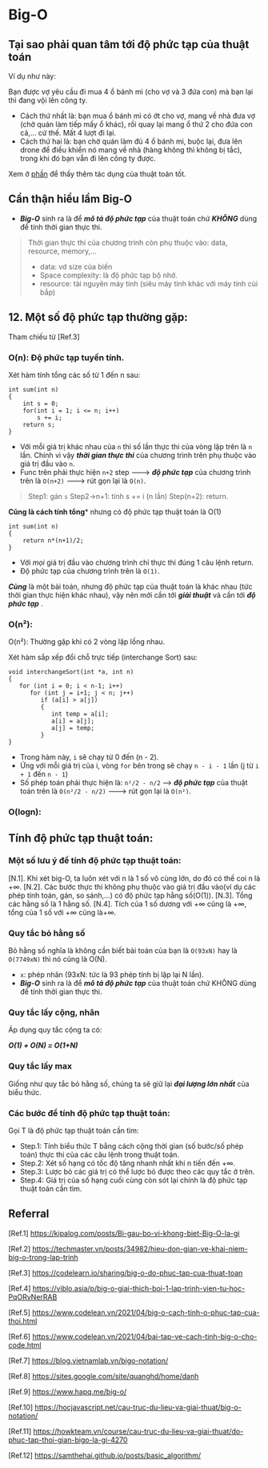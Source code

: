 # Big-O
## Tại sao phải quan tâm tới độ phức tạp của thuật toán

Ví dụ như này:

Bạn được vợ yêu cầu đi mua 4 ổ bánh mì (cho vợ và 3 đứa con) mà bạn lại thì đang vội lên công ty. 

- Cách thứ nhất là: bạn mua ổ bánh mì có ớt cho vợ, mang về nhà đưa vợ (chờ quán làm tiếp mấy ổ khác), rồi quay lại mang ổ thứ 2 cho đứa con cả,... cứ thế. Mất 4 lượt đi lại.
- Cách thứ hai là: bạn chờ quán làm đủ 4 ổ bánh mì, buộc lại, đưa lên drone để điều khiển nó mang về nhà (hàng không thì không bị tắc), trong khi đó bạn vẫn đi lên công ty được.


Xem ở [phần](https://github.com/mtchuyen/back-end/blob/master/Algorithm.md#on-%C4%91%E1%BB%99-ph%E1%BB%A9c-t%E1%BA%A1p-tuy%E1%BA%BFn-t%C3%ADnh) để thấy thêm tác dụng của thuật toán tốt.

## Cẩn thận hiểu lầm Big-O

- ***Big-O*** sinh ra là để ***mô tả độ phức tạp*** của thuật toán chứ ***KHÔNG*** dùng để tính thời gian thực thi.


> Thời gian thực thi của chương trình còn phụ thuộc vào: data, resource, memory,...
> + data: vd size của biến
> + Space complexity: là độ phức tạp bộ nhớ.
> + resource: tài nguyên máy tính (siêu máy tính khác với máy tính cùi bắp)


## 12. Một số độ phức tạp thường gặp:
Tham chiếu từ [Ref.3]

### O(n): Độ phức tạp tuyến tính. 

Xét hàm tính tổng các số từ 1 đến n sau:

```
int sum(int n)
{
    int s = 0;
    for(int i = 1; i <= n; i++)
        s += i;
    return s;
}

```
- Với mỗi giá trị khác nhau của `n` thì số lần thực thi của vòng lặp trên là `n` lần. Chính vì vậy ***thời gian thực thi*** của chương trình trên phụ thuộc vào giá trị đầu vào `n`. 
- Func trên phải thực hiện `n+2` step ---> ***độ phức tạp*** của chương trình trên là  `O(n+2)` ---> rút gọn lại là `O(n)`.

> Step1: gán `s`
> Step2->n+1: tính s += i (n lần)
> Step(n+2): return.

**Cũng là cách tính tổng*** nhưng có độ phức tạp thuật toán là O(1)

```
int sum(int n)
{ 
    return n*(n+1)/2;
}

```
- Với *mọi* giá trị đầu vào chương trình chỉ thực thi đúng 1 câu lệnh return. 
- Độ phức tạp của chương trình trên là `O(1)`.

***Cùng*** là một bài toán, nhưng độ phức tạp của thuật toán là khác nhau (tức thời gian thực hiện khác nhau), vậy nên mới cần tới ***giải thuật*** và cần tới ***độ phức tạp*** .

### O(n²): 

O(n²): Thường gặp khi có 2 vòng lặp lồng nhau. 

Xét hàm sắp xếp đổi chỗ trực tiếp (interchange Sort) sau:

```
void interchangeSort(int *a, int n)
{
   for (int i = 0; i < n-1; i++)
      for (int j = i+1; j < n; j++)
         if (a[i] > a[j])
         {
            int temp = a[i];
            a[i] = a[j];
            a[j] = temp;
         }
}

```
- Trong hàm này, `i` sẽ chạy từ 0 đến (n - 2). 
- Ứng với mỗi giá trị của i, vòng `for` bên trong sẽ chạy `n - i - 1` lần (j từ `i + 1` đến `n - 1`)
- Số phép toán phải thực hiện là: `n²/2 - n/2` -->  ***độ phức tạp*** của thuật toán trên là  `O(n²/2 - n/2)` ---> rút gọn lại là `O(n²)`.


### O(logn): 

## Tính độ phức tạp thuật toán:
### Một số lưu ý để tính độ phức tạp thuật toán:

[N.1]. Khi xét big-O, ta luôn xét với n là 1 số vô cùng lớn, do đó có thế coi n là +∞.
[N.2]. Các bước thực thi không phụ thuộc vào giá trị đầu vào(ví dụ các phép tính toán, gán, so sánh,...) có độ phức tạp hằng số(O(1)).
[N.3]. Tổng các hằng số là 1 hằng số.
[N.4]. Tích của 1 số dương với +∞ cũng là +∞, tổng của 1 số với +∞ cũng là+∞.

### Quy tắc bỏ hằng số

Bỏ hằng số nghĩa là không cần biết bài toán của bạn là `O(93xN)` hay là `O(7749xN)` thì nó cũng là O(N).
- `x`: phép nhân (93xN: tức là 93 phép tính bị lặp lại N lần).
- ***Big-O*** sinh ra là để ***mô tả độ phức tạp*** của thuật toán chứ KHÔNG dùng để tính thời gian thực thi.

### Quy tắc lấy cộng, nhân

Áp dụng quy tắc cộng ta có:

***O(1) + O(N) = O(1+N)***


### Quy tắc lấy max

Giống như quy tắc bỏ hằng số, chúng ta sẽ giữ lại ***đại lượng lớn nhất*** của biểu thức.

### Các bước để tính độ phức tạp thuật toán:

Gọi T là độ phức tạp thuật toán cần tìm:

- Step.1: Tính biểu thức T bằng cách cộng thời gian (số bước/số phép toán) thực thi của các câu lệnh trong thuật toán.
- Step.2: Xét số hạng có tốc độ tăng nhanh nhất khi n tiến đến +∞.
- Step.3: Lược bỏ các giá trị có thể lược bỏ được theo các quy tắc ở trên.
- Step.4: Giá trị của số hạng cuối cùng còn sót lại chính là độ phức tạp thuật toán cần tìm.

## Referral

[Ref.1] https://kipalog.com/posts/Bi-gau-bo-vi-khong-biet-Big-O-la-gi

[Ref.2] https://techmaster.vn/posts/34982/hieu-don-gian-ve-khai-niem-big-o-trong-lap-trinh

[Ref.3] https://codelearn.io/sharing/big-o-do-phuc-tap-cua-thuat-toan

[Ref.4] https://viblo.asia/p/big-o-giai-thich-boi-1-lap-trinh-vien-tu-hoc-PqORvNerRAB

[Ref.5] https://www.codelean.vn/2021/04/big-o-cach-tinh-o-phuc-tap-cua-thoi.html

[Ref.6] https://www.codelean.vn/2021/04/bai-tap-ve-cach-tinh-big-o-cho-code.html

[Ref.7] https://blog.vietnamlab.vn/bigo-notation/

[Ref.8] https://sites.google.com/site/quanghd/home/danh

[Ref.9] https://www.hapq.me/big-o/

[Ref.10] https://hocjavascript.net/cau-truc-du-lieu-va-giai-thuat/big-o-notation/

[Ref.11] https://howkteam.vn/course/cau-truc-du-lieu-va-giai-thuat/do-phuc-tap-thoi-gian-bigo-la-gi-4270

[Ref.12] https://samthehai.github.io/posts/basic_algorithm/
